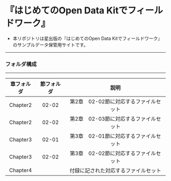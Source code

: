 # 『はじめてのOpen Data Kitでフィールドワーク』


* 本リポジトリは星出版の『はじめてのOpen Data Kitでフィールドワーク』のサンプルデータ保管用サイトです。

- - -

### フォルダ構成

- - -

| 章フォルダ | 節フォルダ | 説明 |
|:-----------:|:------------:|:------------:|
| Chapter2 | 02-02 | 第2章　02-02節に対応するファイルセット |
| Chapter2 | 02-02 | 第2章　02-03節に対応するファイルセット |
| Chapter3 | 02-01 | 第3章　02-01節に対応するファイルセット |
| Chapter3 | 02-02 | 第3章　02-02節に対応するファイルセット |
| Chapter4 |       | 付録に記された対応するファイルセット |

